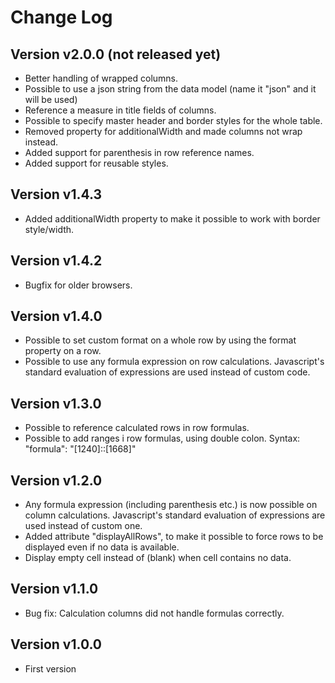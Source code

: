 # Change Log

## Version v2.0.0 (not released yet)
* Better handling of wrapped columns.
* Possible to use a json string from the data model (name it "json" and it will be used)
* Reference a measure in title fields of columns.
* Possible to specify master header and border styles for the whole table.
* Removed property for additionalWidth and made columns not wrap instead.
* Added support for parenthesis in row reference names.
* Added support for reusable styles.

## Version v1.4.3 
* Added additionalWidth property to make it possible to work with border style/width.

## Version v1.4.2
* Bugfix for older browsers.

## Version v1.4.0
* Possible to set custom format on a whole row by using the format property on a row.
* Possible to use any formula expression on row calculations. Javascript's standard evaluation of expressions are used instead of custom code.

## Version v1.3.0
* Possible to reference calculated rows in row formulas.
* Possible to add ranges i row formulas, using double colon. Syntax: "formula": "[1240]::[1668]"

## Version v1.2.0
* Any formula expression (including parenthesis etc.) is now possible on column calculations. Javascript's standard evaluation of expressions are used instead of custom one.
* Added attribute "displayAllRows", to make it possible to force rows to be displayed even if no data is available.
* Display empty cell instead of (blank) when cell contains no data.

## Version v1.1.0
* Bug fix: Calculation columns did not handle formulas correctly.

## Version v1.0.0
* First version
